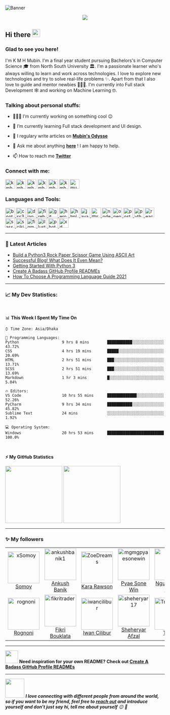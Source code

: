 ![Banner](https://github.com/kmhmubin/kmhmubin/blob/master/GitHub-Profile-Cover.jpg)

<!-- visitor counter -->
<p align="center"> 
  <img src="https://profile-counter.glitch.me/kmhmubin/count.svg" />
</p>

<!-- welcome message -->
<h2>Hi there <img src="https://media.giphy.com/media/hvRJCLFzcasrR4ia7z/giphy.gif" width="25px"></h2>

<h3>Glad to see you here!</h3>

<!-- About me -->
<p>
I'm K M H Mubin. I'm a final year student pursuing Bachelors's in Computer Science 🎓 from North South University 🏛. I'm a passionate learner who's always willing to learn and work across technologies. I love to explore new technologies and try to solve real-life problems ✨. Apart from that I also love to guide and mentor newbies 👨🏻‍💻. I'm currently into Full stack Development 🕸️ and working on Machine Learning 🤓.
</p>

<!-- Personal Stuffs -->
<h3> Talking about personal stuffs:</h3>

- 👨🏽‍💻 I’m currently working on something cool 😉

- 🌱 I’m currently learning Full stack development and UI design.

- 📝 I regulary write articles on **[Mubin's Odysse](https://mubinsodyssey.com)**

- 💬 Ask me about anything **[here](https://t.me/kmhmubin)** ! I am happy to help.

- 📫 How to reach me **[Twitter](http://twitter.com/kmhmubin)**

<!-- Connect with me -->
<h3 align="left">Connect with me:</h3>
<p align="left">

<a href="https://twitter.com/kmhmubin" target="blank"><img align="center" src="https://github.com/kmhmubin/kmhmubin/blob/master/assets/twitter.svg" alt="kmhmubin" height="30" width="30" /></a>
<a href="https://linkedin.com/in/kmhmubin" target="blank"><img align="center" src="https://github.com/kmhmubin/kmhmubin/blob/master/assets/linkedin.svg" alt="kmhmubin" height="30" width="30" /></a>
<a href="https://fb.com/kmhmubin" target="blank"><img align="center" src="https://github.com/kmhmubin/kmhmubin/blob/master/assets/facebook.svg" alt="kmhmubin" height="30" width="30" /></a>
<a href="https://instagram.com/kmhmubin" target="blank"><img align="center" src="https://github.com/kmhmubin/kmhmubin/blob/master/assets/instagram.svg" alt="kmhmubin" height="30" width="30" /></a>
<a href="https://hashnode.com/@kmhmubin" target="blank"><img align="center" src="https://github.com/kmhmubin/kmhmubin/blob/master/assets/hashnode.svg" alt="kmhmubin" height="30" width="30" /></a>
<a href="https://dev.to/kmhmubin" target="blank"><img align="center" src="https://github.com/kmhmubin/kmhmubin/blob/master/assets/dev.svg" alt="kmhmubin" height="30" width="30" /></a>
<a href="https://mubinsodyssey.com" target="blank"><img align="center" src="https://github.com/kmhmubin/kmhmubin/blob/master/assets/mubinsodyssey.svg" alt="mubinsodyssey" height="30" width="30" /></a>
</p>

<!-- Languages and tools -->
<h3 align="left">Languages and Tools:</h3>
<p align="left"> <a href="https://getbootstrap.com" target="_blank"> <img src="https://devicons.github.io/devicon/devicon.git/icons/bootstrap/bootstrap-plain.svg" alt="bootstrap" width="30" height="30"/> </a> <a href="https://www.w3schools.com/css/" target="_blank"> <img src="https://devicons.github.io/devicon/devicon.git/icons/css3/css3-original-wordmark.svg" alt="css3" width="30" height="30"/> </a> <a href="https://www.djangoproject.com/" target="_blank"> <img src="https://devicons.github.io/devicon/devicon.git/icons/django/django-original.svg" alt="django" width="30" height="30"/> </a> <a href="https://firebase.google.com/" target="_blank"> <img src="https://www.vectorlogo.zone/logos/firebase/firebase-icon.svg" alt="firebase" width="30" height="30"/> </a> <a href="https://git-scm.com/" target="_blank"> <img src="https://www.vectorlogo.zone/logos/git-scm/git-scm-icon.svg" alt="git" width="30" height="30"/> </a> <a href="https://heroku.com" target="_blank"> <img src="https://www.vectorlogo.zone/logos/heroku/heroku-icon.svg" alt="heroku" width="30" height="30"/> </a> <a href="https://www.w3.org/html/" target="_blank"> <img src="https://devicons.github.io/devicon/devicon.git/icons/html5/html5-original-wordmark.svg" alt="html5" width="30" height="30"/> </a> <a href="https://developer.mozilla.org/en-US/docs/Web/JavaScript" target="_blank"> <img src="https://devicons.github.io/devicon/devicon.git/icons/javascript/javascript-original.svg" alt="javascript" width="30" height="30"/> </a> <a href="https://www.mysql.com/" target="_blank"> <img src="https://devicons.github.io/devicon/devicon.git/icons/mysql/mysql-original-wordmark.svg" alt="mysql" width="30" height="30"/> </a> <a href="https://nodejs.org" target="_blank"> <img src="https://devicons.github.io/devicon/devicon.git/icons/nodejs/nodejs-original-wordmark.svg" alt="nodejs" width="30" height="30"/> </a> <a href="https://opencv.org/" target="_blank"> <img src="https://www.vectorlogo.zone/logos/opencv/opencv-icon.svg" alt="opencv" width="30" height="30"/> </a> <a href="https://www.postgresql.org" target="_blank"> <img src="https://devicons.github.io/devicon/devicon.git/icons/postgresql/postgresql-original-wordmark.svg" alt="postgresql" width="30" height="30"/> </a> <a href="https://www.python.org" target="_blank"> <img src="https://devicons.github.io/devicon/devicon.git/icons/python/python-original.svg" alt="python" width="30" height="30"/> </a> <a href="https://reactjs.org/" target="_blank"> <img src="https://devicons.github.io/devicon/devicon.git/icons/react/react-original-wordmark.svg" alt="react" width="30" height="30"/> </a> <a href="https://sass-lang.com" target="_blank"> <img src="https://devicons.github.io/devicon/devicon.git/icons/sass/sass-original.svg" alt="sass" width="30" height="30"/> </a> <a href="https://scikit-learn.org/" target="_blank"> <img src="https://upload.wikimedia.org/wikipedia/commons/0/05/Scikit_learn_logo_small.svg" alt="scikit_learn" width="30" height="30"/> </a> <a href="https://www.figma.com/" target="_blank"> <img src="https://www.vectorlogo.zone/logos/figma/figma-icon.svg" alt="figma" width="30" height="30"/> </a> <a href="https://www.adobe.com/in/products/illustrator.html" target="_blank"> <img src="https://www.vectorlogo.zone/logos/adobe_illustrator/adobe_illustrator-icon.svg" alt="illustrator" width="30" height="30"/> </a> <a href="https://www.photoshop.com/en" target="_blank"> <img src="https://devicons.github.io/devicon/devicon.git/icons/photoshop/photoshop-plain.svg" alt="photoshop" width="30" height="30"/> </a> <a href="https://www.adobe.com/products/xd.html" target="_blank"> <img src="https://cdn.worldvectorlogo.com/logos/adobe-xd.svg" alt="xd" width="30" height="30"/> </a>
</p>

---

<!-- Latest articles -->

### 📕 Latest Articles
<!-- BLOG-POST-LIST:START -->
- [Build a Python3 Rock Paper Scissor Game Using ASCII Art](https://mubinsodyssey.com/build-a-python3-rock-paper-scissor-game-using-ascii-art)
- [Successful Blog! What Does It Even Mean?](https://mubinsodyssey.com/successful-blog-what-does-it-even-mean)
- [Getting Started With Python 3](https://mubinsodyssey.com/getting-started-with-python-3)
- [Create A Badass GitHub Profile READMEs](https://mubinsodyssey.com/create-a-badass-github-profile-readmes)
- [How To Choose A Programming Language Guide 2021](https://mubinsodyssey.com/how-to-choose-a-programming-language-guide-2021)
<!-- BLOG-POST-LIST:END -->

---
<!-- Stats -->
<h3>📈 My Dev Statistics: </h3>

<br />
<!-- waka time stats-->

<!--START_SECTION:waka-->
📊 **This Week I Spent My Time On** 

```text
⌚︎ Time Zone: Asia/Dhaka

💬 Programming Languages: 
Python                   9 hrs 8 mins        ███████████░░░░░░░░░░░░░░   43.72% 
CSS                      4 hrs 19 mins       █████░░░░░░░░░░░░░░░░░░░░   20.69% 
HTML                     2 hrs 51 mins       ███░░░░░░░░░░░░░░░░░░░░░░   13.71% 
SCSS                     2 hrs 51 mins       ███░░░░░░░░░░░░░░░░░░░░░░   13.69% 
Markdown                 1 hr 3 mins         █░░░░░░░░░░░░░░░░░░░░░░░░   5.04%

🔥 Editors: 
VS Code                  10 hrs 55 mins      █████████████░░░░░░░░░░░░   52.26% 
PyCharm                  9 hrs 34 mins       ███████████░░░░░░░░░░░░░░   45.82% 
Sublime Text             24 mins             ░░░░░░░░░░░░░░░░░░░░░░░░░   1.92%

💻 Operating System: 
Windows                  20 hrs 53 mins      █████████████████████████   100.0%

```


<!--END_SECTION:waka-->
<br />

<!-- GitHub stats -->
<b>⚡ My GitHub Statistics</b>

<p>
<!-- GitHub Stats -->
<img height="180em" src="https://github-readme-stats.vercel.app/api?username=kmhmubin&show_icons=true&hide_border=true" />

<!-- Most Used Languages -->
<img height="180em" src="https://github-readme-stats.vercel.app/api/top-langs/?username=kmhmubin&exclude_repo=KNN-Image-Classification&show_icons=true&hide_border=true&layout=compact&langs_count=8"/>
</p>

---

### :sparkles: My followers
<!--START_SECTION:top-followers-->
<table>
  <tr>
    <td align="center">
      <a href="https://github.com/xSomoy">
        <img src="https://avatars2.githubusercontent.com/u/47719599" width="100px;" alt="xSomoy"/>
      </a>
      <br />
      <a href="https://github.com/xSomoy">Somoy</a>
    </td>
    <td align="center">
      <a href="https://github.com/ankushbanik1">
        <img src="https://avatars2.githubusercontent.com/u/43584522" width="100px;" alt="ankushbanik1"/>
      </a>
      <br />
      <a href="https://github.com/ankushbanik1">Ankush Banik</a>
    </td>
    <td align="center">
      <a href="https://github.com/ZoeDreams">
        <img src="https://avatars2.githubusercontent.com/u/14066277" width="100px;" alt="ZoeDreams"/>
      </a>
      <br />
      <a href="https://github.com/ZoeDreams">Kara Rawson</a>
    </td>
    <td align="center">
      <a href="https://github.com/mgmgpyaesonewin">
        <img src="https://avatars2.githubusercontent.com/u/12793202" width="100px;" alt="mgmgpyaesonewin"/>
      </a>
      <br />
      <a href="https://github.com/mgmgpyaesonewin">Pyae Sone Win</a>
    </td>
    <td align="center">
      <a href="https://github.com/TDFS-Dom">
        <img src="https://avatars2.githubusercontent.com/u/12974761" width="100px;" alt="TDFS-Dom"/>
      </a>
      <br />
      <a href="https://github.com/TDFS-Dom">Nguyễn Hữu Toàn</a>
    </td>
    <td align="center">
      <a href="https://github.com/hoannc54">
        <img src="https://avatars2.githubusercontent.com/u/10738135" width="100px;" alt="hoannc54"/>
      </a>
      <br />
      <a href="https://github.com/hoannc54">Nguyễn Công Hoan</a>
    </td>
    <td align="center">
      <a href="https://github.com/smithg09">
        <img src="https://avatars2.githubusercontent.com/u/41014321" width="100px;" alt="smithg09"/>
      </a>
      <br />
      <a href="https://github.com/smithg09">Smith Gajjar</a>
    </td>
  </tr>
  <tr>
    <td align="center">
      <a href="https://github.com/rognoni">
        <img src="https://avatars2.githubusercontent.com/u/8401602" width="100px;" alt="rognoni"/>
      </a>
      <br />
      <a href="https://github.com/rognoni">Rognoni</a>
    </td>
    <td align="center">
      <a href="https://github.com/fikritrader">
        <img src="https://avatars2.githubusercontent.com/u/29796367" width="100px;" alt="fikritrader"/>
      </a>
      <br />
      <a href="https://github.com/fikritrader">Fikri Bouklata</a>
    </td>
    <td align="center">
      <a href="https://github.com/iwancilibur">
        <img src="https://avatars2.githubusercontent.com/u/32497273" width="100px;" alt="iwancilibur"/>
      </a>
      <br />
      <a href="https://github.com/iwancilibur">Iwan Cilibur</a>
    </td>
    <td align="center">
      <a href="https://github.com/sheheryar17">
        <img src="https://avatars2.githubusercontent.com/u/30393948" width="100px;" alt="sheheryar17"/>
      </a>
      <br />
      <a href="https://github.com/sheheryar17">Sheheryar Afzal</a>
    </td>
    <td align="center">
      <a href="https://github.com/Trisha404">
        <img src="https://avatars2.githubusercontent.com/u/75802306" width="100px;" alt="Trisha404"/>
      </a>
      <br />
      <a href="https://github.com/Trisha404">Trisha</a>
    </td>
    <td align="center">
      <a href="https://github.com/Yusuf1n">
        <img src="https://avatars2.githubusercontent.com/u/71137409" width="100px;" alt="Yusuf1n"/>
      </a>
      <br />
      <a href="https://github.com/Yusuf1n">Yusuf Naheem</a>
    </td>
    <td align="center">
      <a href="https://github.com/XuanToa">
        <img src="https://avatars2.githubusercontent.com/u/25999210" width="100px;" alt="XuanToa"/>
      </a>
      <br />
      <a href="https://github.com/XuanToa">Xuan-Toa Tran</a>
    </td>
  </tr>
</table>
<!--END_SECTION:top-followers-->


---
<img src="https://media.giphy.com/media/hS3IR40sIwRl6zUyrQ/giphy.gif" width="40"> <b>Need inspiration for your own README? Check out [Create A Badass GitHub Profile READMEs](https://mubinsodyssey.com/create-a-badass-github-profile-readmes)</b>

---
<img src="https://media.giphy.com/media/LnQjpWaON8nhr21vNW/giphy.gif" width="60"> <em><b>I love connecting with different people from around the world, so if you want to be my friend, feel free to <a href="https://twitter.com/kmhmubin">reach out</a> and introduce yourself and don’t just say hi, tell me about yourself</b> 😊 💜</em>

